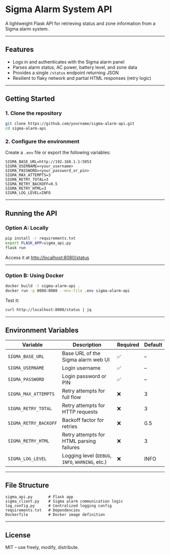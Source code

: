 
# Sigma Alarm System API

A lightweight Flask API for retrieving status and zone information from a Sigma alarm system.

---

## Features

- Logs in and authenticates with the Sigma alarm panel
- Parses alarm status, AC power, battery level, and zone data
- Provides a single `/status` endpoint returning JSON
- Resilient to flaky network and partial HTML responses (retry logic)

---

## Getting Started

### 1. Clone the repository

```bash
git clone https://github.com/yourname/sigma-alarm-api.git
cd sigma-alarm-api
```

### 2. Configure the environment

Create a `.env` file or export the following variables:

```env
SIGMA_BASE_URL=http://192.168.1.1:5053
SIGMA_USERNAME=<your_username>
SIGMA_PASSWORD=<your_password_or_pin>
SIGMA_MAX_ATTEMPTS=3
SIGMA_RETRY_TOTAL=3
SIGMA_RETRY_BACKOFF=0.5
SIGMA_RETRY_HTML=3
SIGMA_LOG_LEVEL=INFO
```

---

## Running the API

### Option A: Locally

```bash
pip install -r requirements.txt
export FLASK_APP=sigma_api.py
flask run
```

Access it at [http://localhost:8080/status](http://localhost:8080/status)

---

### Option B: Using Docker

```bash
docker build -t sigma-alarm-api .
docker run -p 8080:8080 --env-file .env sigma-alarm-api
```

Test it:

```bash
curl http://localhost:8080/status | jq
```

---

## Environment Variables

| Variable               | Description                                         | Required | Default |
|------------------------|-----------------------------------------------------|----------|---------|
| `SIGMA_BASE_URL`       | Base URL of the Sigma alarm web UI                  | ✅       | –       |
| `SIGMA_USERNAME`       | Login username                                      | ✅       | –       |
| `SIGMA_PASSWORD`       | Login password or PIN                               | ✅       | –       |
| `SIGMA_MAX_ATTEMPTS`   | Retry attempts for full flow                        | ❌       | 3       |
| `SIGMA_RETRY_TOTAL`    | Retry attempts for HTTP requests                    | ❌       | 3       |
| `SIGMA_RETRY_BACKOFF`  | Backoff factor for retries                          | ❌       | 0.5     |
| `SIGMA_RETRY_HTML`     | Retry attempts for HTML parsing failures            | ❌       | 3       |
| `SIGMA_LOG_LEVEL`      | Logging level (`DEBUG`, `INFO`, `WARNING`, etc.)   | ❌       | INFO    |

---

## File Structure

```
sigma_api.py       # Flask app
sigma_client.py    # Sigma alarm communication logic
log_config.py      # Centralized logging config
requirements.txt   # Dependencies
Dockerfile         # Docker image definition
```

---

## License

MIT – use freely, modify, distribute.
